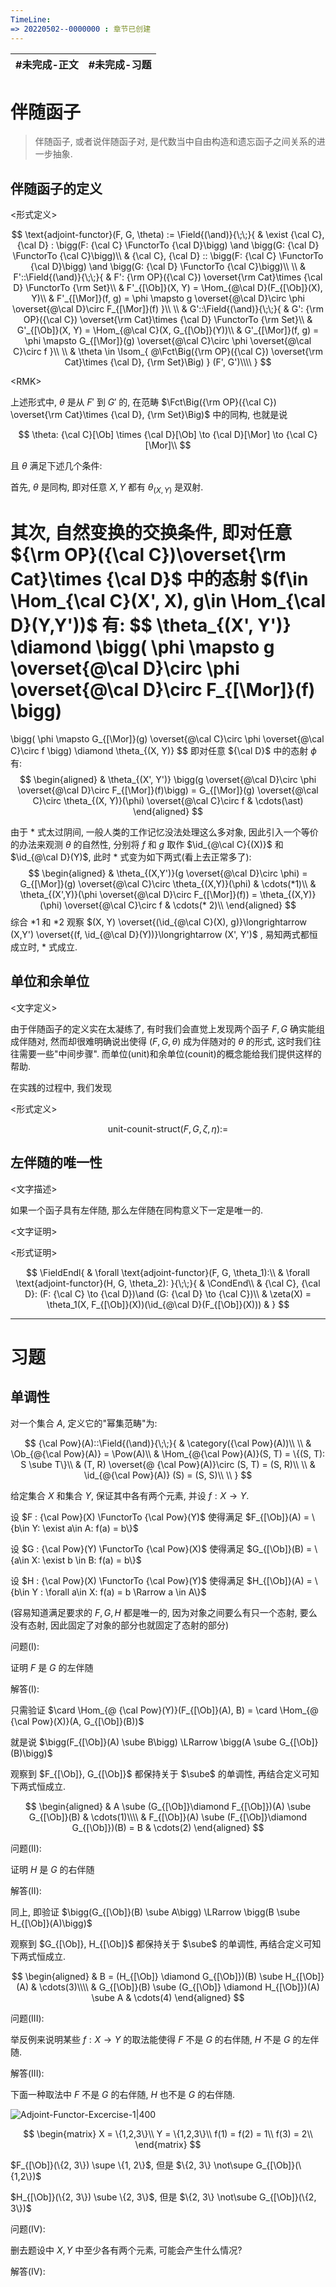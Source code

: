 ```yaml
---
TimeLine: 
=> 20220502--0000000 : 章节已创建
---
```

| #未完成-正文 | #未完成-习题 |
| ------------ | ------------ |

# 伴随函子

> 伴随函子, 或者说伴随函子对, 是代数当中自由构造和遗忘函子之间关系的进一步抽象. 


## 伴随函子的定义

\<形式定义\>

$$
\text{adjoint-functor}(F, G, \theta) :=
\Field{(\and)}{\;\;}{
    & \exist {\cal C}, {\cal D} : 
        \bigg(F: {\cal C} \FunctorTo {\cal D}\bigg) \and 
        \bigg(G: {\cal D} \FunctorTo {\cal C}\bigg)\\
    & {\cal C}, {\cal D} :: 
        \bigg(F: {\cal C} \FunctorTo {\cal D}\bigg) \and 
        \bigg(G: {\cal D} \FunctorTo {\cal C}\bigg)\\
    \\
    & F'::\Field{(\and)}{\;\;}{
        & F': {\rm OP}({\cal C}) \overset{\rm Cat}\times {\cal D} \FunctorTo {\rm Set}\\
        & F'_{[\Ob]}(X, Y) = \Hom_{@\cal D}(F_{[\Ob]}(X), Y)\\
        & F'_{[\Mor]}(f, g) = \phi \mapsto g \overset{@\cal D}\circ \phi \overset{@\cal D}\circ F_{[\Mor]}(f)
    }\\
    \\
    & G'::\Field{(\and)}{\;\;}{
        & G': {\rm OP}({\cal C}) \overset{\rm Cat}\times {\cal D} \FunctorTo {\rm Set}\\
        & G'_{[\Ob]}(X, Y) = \Hom_{@\cal C}(X, G_{[\Ob]}(Y))\\
        & G'_{[\Mor]}(f, g) = \phi \mapsto G_{[\Mor]}(g) \overset{@\cal C}\circ \phi \overset{@\cal C}\circ f
    }\\
    \\
    & \theta \in \Isom_{
        @\Fct\Big({\rm OP}({\cal C}) \overset{\rm Cat}\times {\cal D}, {\rm Set}\Big)
    } (F', G')\\\\
}
$$

\<RMK\>

上述形式中, $\theta$ 是从 $F'$ 到 $G'$ 的, 在范畴 $\Fct\Big({\rm OP}({\cal C}) \overset{\rm Cat}\times {\cal D}, {\rm Set}\Big)$ 中的同构, 也就是说

$$
\theta: {\cal C}[\Ob] \times {\cal D}[\Ob] \to {\cal D}[\Mor] \to {\cal C}[\Mor]\\
$$

且 $\theta$ 满足下述几个条件: 

首先, $\theta$ 是同构, 即对任意 $X, Y$ 都有 $\theta_{(X, Y)}$ 是双射. 

其次, 自然变换的交换条件, 即对任意 ${\rm OP}({\cal C})\overset{\rm Cat}\times {\cal D}$ 中的态射 $(f\in \Hom_{\cal C}(X', X), g\in \Hom_{\cal D}(Y,Y'))$ 有: 
$$
\theta_{(X', Y')} \diamond 
\bigg( \phi \mapsto g \overset{@\cal D}\circ \phi \overset{@\cal D}\circ F_{[\Mor]}(f) \bigg)
= 
\bigg( \phi \mapsto G_{[\Mor]}(g) \overset{@\cal C}\circ \phi \overset{@\cal C}\circ f \bigg) \diamond \theta_{(X, Y)}
$$
即对任意 ${\cal D}$ 中的态射 $\phi$ 有: 
$$
\begin{aligned}
& \theta_{(X', Y')} \bigg(g \overset{@\cal D}\circ \phi \overset{@\cal D}\circ F_{[\Mor]}(f)\bigg)
= G_{[\Mor]}(g) \overset{@\cal C}\circ \theta_{(X, Y)}(\phi) \overset{@\cal C}\circ f 
& \cdots(\ast)
\end{aligned}
$$

由于 $\ast$ 式太过阴间, 一般人类的工作记忆没法处理这么多对象, 因此引入一个等价的办法来观测 $\theta$ 的自然性, 分别将 $f$ 和 $g$ 取作 $\id_{@\cal C}{(X)}$ 和 $\id_{@\cal D}(Y)$, 此时 $\ast$ 式变为如下两式(看上去正常多了): 
$$
\begin{aligned}
    & \theta_{(X,Y')}(g \overset{@\cal D}\circ \phi) 
    = G_{[\Mor]}(g) \overset{@\cal C}\circ \theta_{(X,Y)}(\phi) & \cdots(*1)\\
    & \theta_{(X',Y)}(\phi \overset{@\cal D}\circ F_{[\Mor]}(f))  
    = \theta_{(X,Y)}(\phi) \overset{@\cal C}\circ  f & \cdots(* 2)\\
\end{aligned}
$$
综合 $*1$ 和 $*2$ 观察 $(X, Y) \overset{(\id_{@\cal C}(X), g)}\longrightarrow (X,Y') \overset{(f, \id_{@\cal D}(Y))}\longrightarrow (X', Y')$ , 易知两式都恒成立时, $\ast$ 式成立. 

## 单位和余单位

\<文字定义\>

由于伴随函子的定义实在太凝练了, 有时我们会直觉上发现两个函子 $F,G$ 确实能组成伴随对, 然而却很难明确说出使得 $(F,G, \theta)$ 成为伴随对的 $\theta$ 的形式, 这时我们往往需要一些"中间步骤". 而单位(unit)和余单位(counit)的概念能给我们提供这样的帮助. 

在实践的过程中, 我们发现

\<形式定义\>

$$
\text{unit-counit-struct}(F,G,\zeta, \eta) := 
$$

## 左伴随的唯一性

\<文字描述\>

如果一个函子具有左伴随, 那么左伴随在同构意义下一定是唯一的. 

\<文字证明\>

\<形式证明\>

$$
\FieldEndl{
    & \forall \text{adjoint-functor}(F, G, \theta_1):\\
    & \forall \text{adjoint-functor}(H, G, \theta_2):
}{\;\;}{
    & \CondEnd\\
    & {\cal C}, {\cal D}: (F: {\cal C} \to {\cal D})\and (G: {\cal D} \to {\cal C})\\
    & \zeta(X) = \theta_1(X, F_{[\Ob]}(X))(\id_{@\cal D}(F_{[\Ob]}(X)))
    & 
}
$$


***

# 习题

## 单调性

对一个集合 $A$, 定义它的"幂集范畴"为: 

$$
{\cal Pow}(A)::\Field{(\and)}{\;\;}{
    & \category({\cal Pow}(A))\\
    \\
    & \Ob_{@{\cal Pow}(A)} =  \Pow(A)\\
    & \Hom_{@{\cal Pow}(A)}(S, T) = \{(S, T): S \sube T\}\\
    & (T, R) \overset{@ {\cal Pow}(A)}\circ (S, T) = (S, R)\\
    \\
    & \id_{@{\cal Pow}(A)} (S) = (S, S)\\
    \\
}
$$

给定集合 $X$ 和集合 $Y$, 保证其中各有两个元素, 并设 $f: X \to Y$. 

设 $F : {\cal Pow}(X) \FunctorTo {\cal Pow}(Y)$ 使得满足 $F_{[\Ob]}(A) = \{b\in Y: \exist a\in A: f(a) = b\}$

设 $G : {\cal Pow}(Y) \FunctorTo {\cal Pow}(X)$ 使得满足 $G_{[\Ob]}(B) = \{a\in X: \exist b \in B: f(a) = b\}$ 

设 $H : {\cal Pow}(X) \FunctorTo {\cal Pow}(Y)$ 使得满足 $H_{[\Ob]}(A) = \{b\in Y : \forall a\in X: f(a) = b \Rarrow a \in A\}$ 

(容易知道满足要求的 $F,G,H$ 都是唯一的, 因为对象之间要么有只一个态射, 要么没有态射, 因此固定了对象的部分也就固定了态射的部分)

问题(I): 

证明 $F$ 是 $G$ 的左伴随

解答(I): 

只需验证 $\card \Hom_{@ {\cal Pow}(Y)}(F_{[\Ob]}(A), B) = \card \Hom_{@ {\cal Pow}(X)}(A, G_{[\Ob]}(B))$

就是说 $\bigg(F_{[\Ob]}(A) \sube B\bigg) \LRarrow \bigg(A \sube G_{[\Ob]}(B)\bigg)$ 

观察到 $F_{[\Ob]}, G_{[\Ob]}$ 都保持关于 $\sube$ 的单调性, 再结合定义可知下两式恒成立. 

$$
\begin{aligned}
& A \sube (G_{[\Ob]}\diamond F_{[\Ob]})(A) \sube G_{[\Ob]}(B) & \cdots(1)\\\\
& F_{[\Ob]}(A) \sube (F_{[\Ob]}\diamond G_{[\Ob]})(B) = B & \cdots(2)
\end{aligned}
$$ 


问题(II): 

证明 $H$ 是 $G$ 的右伴随

解答(II): 

同上, 即验证 $\bigg(G_{[\Ob]}(B) \sube A\bigg) \LRarrow \bigg(B \sube H_{[\Ob]}(A)\bigg)$

观察到 $G_{[\Ob]}, H_{[\Ob]}$ 都保持关于 $\sube$ 的单调性, 再结合定义可知下两式恒成立. 

$$
\begin{aligned}
& B = (H_{[\Ob]} \diamond G_{[\Ob]})(B) \sube H_{[\Ob]}(A) & \cdots(3)\\\\
& G_{[\Ob]}(B) \sube (G_{[\Ob]} \diamond H_{[\Ob]})(A) \sube A & \cdots(4)
\end{aligned}
$$

问题(III):  

举反例来说明某些 $f: X \to Y$ 的取法能使得 $F$ 不是 $G$ 的右伴随, $H$ 不是 $G$ 的左伴随. 

解答(III): 

下面一种取法中 $F$ 不是 $G$ 的右伴随, $H$ 也不是 $G$ 的右伴随. 

![Adjoint-Functor-Excercise-1|400](Adjoint-Functor-Excercise-1.png)

$$
\begin{matrix}
X = \{1,2,3\}\\
Y = \{1,2,3\}\\
f(1) = f(2) = 1\\
f(3) = 2\\
\end{matrix}
$$

$F_{[\Ob]}(\{2, 3\}) \supe \{1, 2\}$, 但是 $\{2, 3\} \not\supe G_{[\Ob]}(\{1,2\})$ 

$H_{[\Ob]}(\{2, 3\}) \sube \{2, 3\}$, 但是 $\{2, 3\} \not\sube G_{[\Ob]}(\{2, 3\})$

问题(IV):

删去题设中 $X, Y$ 中至少各有两个元素, 可能会产生什么情况?

解答(IV):

$$
$$